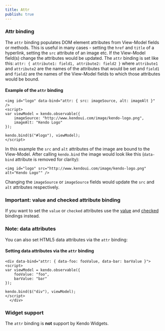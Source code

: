 ```yaml
---
title: Attr
publish: true
---
```


### Attr binding

The `attr` binding populates DOM element attributes from View-Model fields or methods. This is useful in many cases - setting the `href` and `title` of a hyperlink, setting the `src` attribute of an image etc. If the View-Model field(s) change the attributes would be updated. The `attr` binding is set like this: `attr: { attribute1: field1, attribute2: field2 }` where `attribute1` and `attribute2` are the names of the attributes that would be set and `field1` and `field2` are the names of the View-Model fields to which those attributes would be bound.&nbsp;
  

#### Example of the `attr` binding
 
    <img id="logo" data-bind="attr: { src: imageSource, alt: imageAlt }" />
    <script>
    var viewModel = kendo.observable({
        imageSource: "http://www.kendoui.com/image/kendo-logo.png",
        imageAlt: "Kendo Logo"
    });
    
    kendo.bind($("#logo"), viewModel);
    </script>
       

In this example the `src` and `alt` attributes of the image are bound to the View-Model. After calling `kendo.bind` the image would look like this (`data-bind` attribute is removed for clarity):

 
    <img id="logo" src="http://www.kendoui.com/image/kendo-logo.png" alt="Kendo Logo"" />
     

Changing the `imageSource` or `imageSource` fields would update the `src` and `alt` attributes respectively.

### Important: value and checked attribute binding

If you want to set the `value` or `checked` attributes use the [value](http://www.kendoui.com/documentation/framework/mvvm/bindings/Value.aspx) and [checked](http://www.kendoui.com/documentation/framework/mvvm/bindings/Checked.aspx) bindings instead.

### Note: data attributes

You can also set HTML5 data attributes via the `attr` binding:

  

#### Setting data attributes via the `attr` binding
 
    <div data-bind="attr: { data-foo: fooValue, data-bar: barValue }">
    <script>
    var viewModel = kendo.observable({
        fooValue: "foo",
        barValue: "bar"
    });
    
    kendo.bind($("div"), viewModel);
    </script>
      </div> 

### Widget support

The `attr` binding is **not** support by Kendo Widgets.